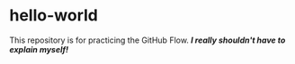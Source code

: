 # hello-world
This repository is for practicing the GitHub Flow.
***I really shouldn't have to explain myself!***
